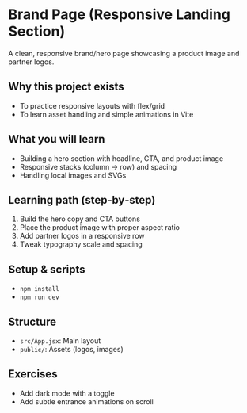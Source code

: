 # Brand Page (Responsive Landing Section)

A clean, responsive brand/hero page showcasing a product image and partner logos.

## Why this project exists
- To practice responsive layouts with flex/grid
- To learn asset handling and simple animations in Vite

## What you will learn
- Building a hero section with headline, CTA, and product image
- Responsive stacks (column → row) and spacing
- Handling local images and SVGs

## Learning path (step‑by‑step)
1) Build the hero copy and CTA buttons
2) Place the product image with proper aspect ratio
3) Add partner logos in a responsive row
4) Tweak typography scale and spacing

## Setup & scripts
- `npm install`
- `npm run dev`

## Structure
- `src/App.jsx`: Main layout
- `public/`: Assets (logos, images)

## Exercises
- Add dark mode with a toggle
- Add subtle entrance animations on scroll
